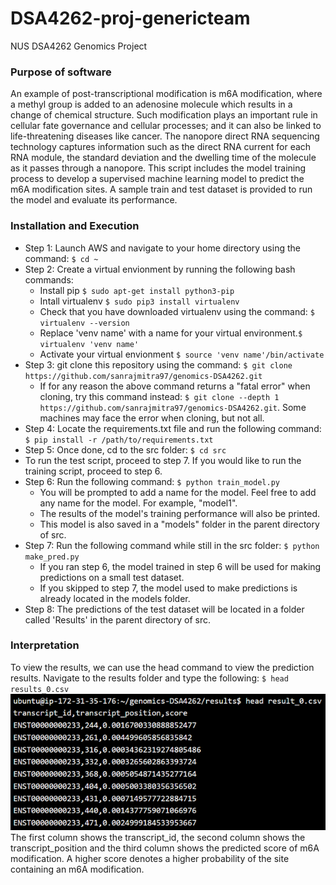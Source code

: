 # DSA4262-proj-genericteam
NUS DSA4262 Genomics Project

### Purpose of software
An example of post-transcriptional modification is m6A modification, where a methyl group is added to an adenosine molecule which results in a change of chemical structure. Such modification plays an important rule in cellular fate governance and cellular processes; and it can also be linked to life-threatening diseases like cancer. The nanopore direct RNA sequencing technology captures information such as the direct RNA current for each RNA module, the standard deviation and the dwelling time of the molecule as it passes through a nanopore. This script includes the model training process to develop a supervised machine learning model to predict the m6A modification sites. A sample train and test dataset is provided to run the model and evaluate its performance.


### Installation and Execution
- Step 1: Launch AWS and navigate to your home directory using the command: ``` $ cd ~ ```
- Step 2: Create a virtual envionment by running the following bash commands:
  - Install pip ``` $ sudo apt-get install python3-pip ```
  - Intall virtualenv ``` $ sudo pip3 install virtualenv ```
  - Check that you have downloaded virtualenv using the command: ``` $ virtualenv --version ```
  - Replace 'venv name' with a name for your virtual environment.``` $ virtualenv 'venv name' ```
  - Activate your virtual envionment ``` $ source 'venv name'/bin/activate ```
- Step 3: git clone this repository using the command: ``` $ git clone https://github.com/sanrajmitra97/genomics-DSA4262.git ```
  - If for any reason the above command returns a "fatal error" when cloning, try this command instead: ``` $ git clone --depth 1 https://github.com/sanrajmitra97/genomics-DSA4262.git ```. Some machines may face the error when cloning, but not all. 
- Step 4: Locate the requirements.txt file and run the following command: ``` $ pip install -r /path/to/requirements.txt ```
- Step 5: Once done, cd to the src folder: ``` $ cd src ```
- To run the test script, proceed to step 7. If you would like to run the training script, proceed to step 6. 
- Step 6: Run the following command: ``` $ python train_model.py ```
  - You will be prompted to add a name for the model. Feel free to add any name for the model. For example, "model1". 
  - The results of the model's training performance will also be printed. 
  - This model is also saved in a "models" folder in the parent directory of src.
- Step 7: Run the following command while still in the src folder: ``` $ python make_pred.py ```
  - If you ran step 6, the model trained in step 6 will be used for making predictions on a small test dataset.
  - If you skipped to step 7, the model used to make predictions is already located in the models folder. 
- Step 8: The predictions of the test dataset will be located in a folder called 'Results' in the parent directory of src. 

 ### Interpretation
 To view the results, we can use the head command to view the prediction results. Navigate to the results folder and type the following: ``` $ head results_0.csv ```
 ![Output](image.png) <br />
 The first column shows the transcript_id, the second column shows the transcript_position and the third column shows the predicted score of m6A modification. A higher score denotes a higher probability of the site containing an m6A modification.
